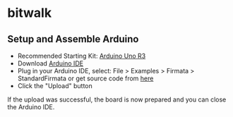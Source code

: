 # bitwalk

## Setup and Assemble Arduino
* Recommended Starting Kit: [Arduino Uno R3](https://www.sparkfun.com/products/11021)
* Download [Arduino IDE](https://www.arduino.cc/en/Main/Software)
* Plug in your Arduino IDE, select: File > Examples > Firmata > StandardFirmata or get source code from [here](https://github.com/Funwith/ArduinoJS/blob/master/firmware/StandardFirmata.uno.ino)
* Click the "Upload" button

If the upload was successful, the board is now prepared and you can close the Arduino IDE.
